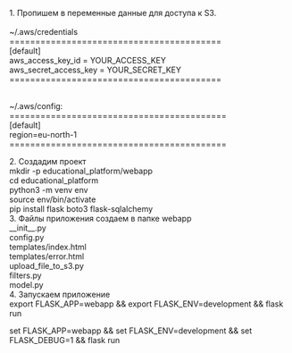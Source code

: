<p>1. Пропишем в переменные данные для доступа к S3. <br><br>
~/.aws/credentials <br>
=========================================<br>
[default]<br>
aws_access_key_id = YOUR_ACCESS_KEY<br>
aws_secret_access_key = YOUR_SECRET_KEY<br>
=========================================<br><br>

 <p>~/.aws/config:<br>
==========================================<br>
[default]<br>
region=eu-north-1<br>
==========================================<br>
</p>
2. Создадим проект<br>
mkdir -p educational_platform/webapp<br>
cd educational_platform<br>
python3 -m venv env<br>
source env/bin/activate<br>
pip install flask boto3 flask-sqlalchemy<br>
3. Файлы приложения создаем в папке webapp<br>
__init__.py<br>
config.py<br>
templates/index.html<br>
templates/error.html<br>
upload_file_to_s3.py<br>
filters.py<br>
model.py<br>
4. Запускаем приложение<br>
export FLASK_APP=webapp && export FLASK_ENV=development && flask run</p>
set FLASK_APP=webapp && set FLASK_ENV=development && set FLASK_DEBUG=1 && flask run

